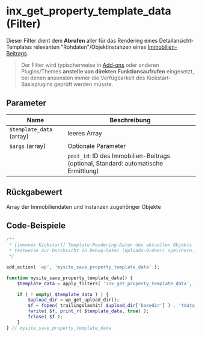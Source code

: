 # inx_get_property_template_data (Filter)

Dieser Filter dient dem **Abrufen** aller für das Rendering eines Detailansicht-Templates relevanten "Rohdaten"/Objektinstanzen eines [Immobilien-Beitrags](/beitragsarten-taxonomien).

> Der Filter wird typischerweise in [Add-ons](/add-ons) oder anderen Plugins/Themes **anstelle von direkten Funktionsaufrufen** eingesetzt, bei denen ansonsten immer die Verfügbarkeit des Kickstart-Basisplugins geprüft werden müsste.

## Parameter

| Name | Beschreibung |
| ---- | ------------ |
| `$template_data` (array) | leeres Array |
| `$args` (array) | Optionale Parameter |
| | `post_id`: ID des Immobilien-Beitrags (optional, Standard: automatische Ermittlung) |

## Rückgabewert

Array der Immobiliendaten und Instanzen zugehöriger Objekte

## Code-Beispiele

```php
/**
 * [immonex Kickstart] Template-Rendering-Daten des aktuellen Objekts
 * testweise zur Durchsicht in Debug-Datei (Uploads-Ordner) speichern.
 */

add_action( 'wp', 'mysite_save_property_template_data' );

function mysite_save_property_template_data() {
	$template_data = apply_filters( 'inx_get_property_template_data', [] );

	if ( ! empty( $template_data ) ) {
		$upload_dir = wp_get_upload_dir();
		$f = fopen( trailingslashit( $upload_dir['basedir'] ) . 'tdata_debug.txt', 'w+');
		fwrite( $f, print_r( $template_data, true) );
		fclose( $f );
	}
} // mysite_save_property_template_data
```